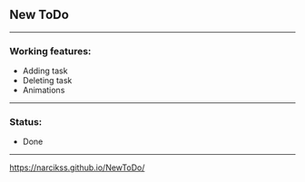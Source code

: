 ## New ToDo

---

### Working features:
- Adding task
- Deleting task
- Animations

---

### Status:
- Done

---

https://narcikss.github.io/NewToDo/
